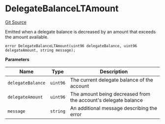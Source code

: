 # DelegateBalanceLTAmount
[Git Source](https://dapp-devs.com/ssh://git@git.2222/lumos-labs/rusd/rusd-contracts/rusd-evm-contracts/blob/c89eeb1e740ab933cc296c4ed9d03110b942680f/src/lib/TwabLib.sol)

Emitted when a delegate balance is decreased by an amount that exceeds the amount available.


```solidity
error DelegateBalanceLTAmount(uint96 delegateBalance, uint96 delegateAmount, string message);
```

**Parameters**

|Name|Type|Description|
|----|----|-----------|
|`delegateBalance`|`uint96`|The current delegate balance of the account|
|`delegateAmount`|`uint96`|The amount being decreased from the account's delegate balance|
|`message`|`string`|An additional message describing the error|

